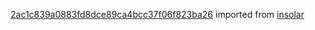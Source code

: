 [2ac1c839a0883fd8dce89ca4bcc37f06f823ba26](https://github.com/insolar/insolar/commit/2ac1c839a0883fd8dce89ca4bcc37f06f823ba26) imported from [insolar](https://github.com/insolar/insolar)
